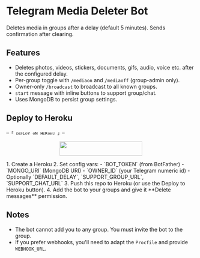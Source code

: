 # Telegram Media Deleter Bot

Deletes media in groups after a delay (default 5 minutes). Sends confirmation after clearing.

## Features
- Deletes photos, videos, stickers, documents, gifs, audio, voice etc. after the configured delay.
- Per-group toggle with `/mediaon` and `/mediaoff` (group-admin only).
- Owner-only `/broadcast` to broadcast to all known groups.
- `start` message with inline buttons to support group/chat.
- Uses MongoDB to persist group settings.

## Deploy to Heroku

    ─「 ᴅᴇᴩʟᴏʏ ᴏɴ ʜᴇʀᴏᴋᴜ 」─


<p align="center"><a href="https://dashboard.heroku.com/new?template=https://github.com/Jodmarmik/mediaguard"> <img src="https://img.shields.io/badge/Deploy%20On%20Heroku-cyan?style=for-the-badge&logo=heroku" width="220" height="38.45"/></a></p>
1. Create a Heroku 
2. Set config vars:
   - `BOT_TOKEN` (from BotFather)
   - `MONGO_URI` (MongoDB URI)
   - `OWNER_ID` (your Telegram numeric id)
   - Optionally `DEFAULT_DELAY`, `SUPPORT_GROUP_URL`, `SUPPORT_CHAT_URL`
3. Push this repo to Heroku (or use the Deploy to Heroku button).
4. Add the bot to your groups and give it **Delete messages** permission.

## Notes
- The bot cannot add you to any group. You must invite the bot to the group.
- If you prefer webhooks, you'll need to adapt the `Procfile` and provide `WEBHOOK_URL`.
